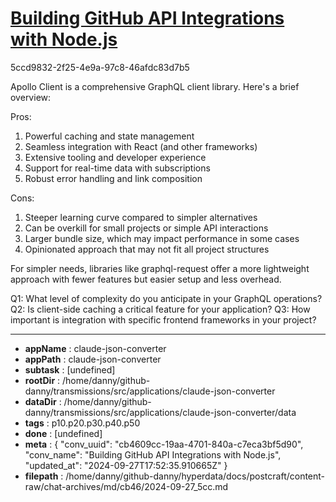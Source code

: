 # [Building GitHub API Integrations with Node.js](https://claude.ai/chat/cb4609cc-19aa-4701-840a-c7eca3bf5d90)

5ccd9832-2f25-4e9a-97c8-46afdc83d7b5

 Apollo Client is a comprehensive GraphQL client library. Here's a brief overview:

Pros:
1. Powerful caching and state management
2. Seamless integration with React (and other frameworks)
3. Extensive tooling and developer experience
4. Support for real-time data with subscriptions
5. Robust error handling and link composition

Cons:
1. Steeper learning curve compared to simpler alternatives
2. Can be overkill for small projects or simple API interactions
3. Larger bundle size, which may impact performance in some cases
4. Opinionated approach that may not fit all project structures

For simpler needs, libraries like graphql-request offer a more lightweight approach with fewer features but easier setup and less overhead.

Q1: What level of complexity do you anticipate in your GraphQL operations?
Q2: Is client-side caching a critical feature for your application?
Q3: How important is integration with specific frontend frameworks in your project?

---

* **appName** : claude-json-converter
* **appPath** : claude-json-converter
* **subtask** : [undefined]
* **rootDir** : /home/danny/github-danny/transmissions/src/applications/claude-json-converter
* **dataDir** : /home/danny/github-danny/transmissions/src/applications/claude-json-converter/data
* **tags** : p10.p20.p30.p40.p50
* **done** : [undefined]
* **meta** : {
  "conv_uuid": "cb4609cc-19aa-4701-840a-c7eca3bf5d90",
  "conv_name": "Building GitHub API Integrations with Node.js",
  "updated_at": "2024-09-27T17:52:35.910665Z"
}
* **filepath** : /home/danny/github-danny/hyperdata/docs/postcraft/content-raw/chat-archives/md/cb46/2024-09-27_5cc.md